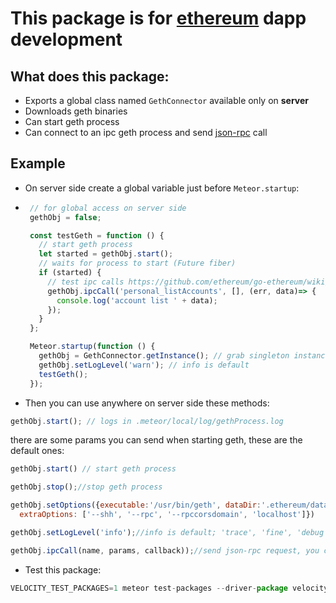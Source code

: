 # This package is for [ethereum](https://ethereum.org/) dapp development

## What does this package:
 * Exports a global class named `GethConnector` available only on **server**
 * Downloads geth binaries
 * Can start geth process
 * Can connect to an ipc geth process and send  [json-rpc](https://github.com/ethereum/wiki/wiki/JSON-RPC#json-rpc-methods) call

## Example

 * On server side create a global variable just before `Meteor.startup`:
 * 
   ```javascript
	// for global access on server side
	gethObj = false;

	const testGeth = function () {
	  // start geth process
	  let started = gethObj.start();
	  // waits for process to start (Future fiber)
	  if (started) {
	    // test ipc calls https://github.com/ethereum/go-ethereum/wiki/Go-ethereum-management-API's
	    gethObj.ipcCall('personal_listAccounts', [], (err, data)=> {
	      console.log('account list ' + data);
	    });
	  }
	};

	Meteor.startup(function () {
	  gethObj = GethConnector.getInstance(); // grab singleton instance anywhere
	  gethObj.setLogLevel('warn'); // info is default
	  testGeth();
	});
   ```
   
 * Then you can use anywhere on server side these methods:
 
  ```javascript
  gethObj.start(); // logs in .meteor/local/log/gethProcess.log
  ```
  
  there are some params you can send when starting geth, these are the default ones:
  
  ```javascript
  gethObj.start() // start geth process
  ```
  
  ```javascript
  gethObj.stop();//stop geth process
  ```

  ```javascript
  gethObj.setOptions({executable:'/usr/bin/geth', dataDir:'.ethereum/datadir', privateNet:true, testNet:false,
    extraOptions: ['--shh', '--rpc', '--rpccorsdomain', 'localhost']})
  ```

  ```javascript
  gethObj.setLogLevel('info');//info is default; 'trace', 'fine', 'debug', 'info', 'warn', 'error'
  ```
  
  ```javascript
  gethObj.ipcCall(name, params, callback));//send json-rpc request, you can find all available methods here https://github.com/ethereum/wiki/wiki/JSON-RPC#json-rpc-methods 
  ```
 * Test this package:

 ```javascript
 VELOCITY_TEST_PACKAGES=1 meteor test-packages --driver-package velocity:console-reporter akasha:meteor-geth
 ```

